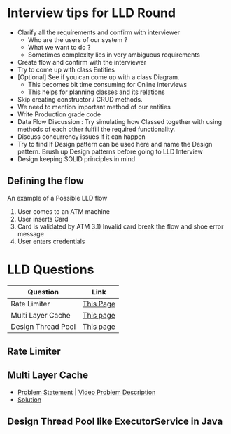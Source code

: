 # Interview tips for LLD Round

- Clarify all the requirements and confirm with interviewer
    - Who are the users of our system ?
    - What we want to do ?
    - Sometimes complexity lies in very ambiguous requirements
- Create flow and confirm with the interviewer
- Try to come up with class Entities
- [Optional] See if you can come up with a class Diagram.
    - This becomes bit time consuming for Online interviews
    - This helps for planning classes and its relations
- Skip creating constructor / CRUD methods.
- We need to mention important method of our entities
- Write Production grade code
- Data Flow Discussion : Try simulating how Classed together with using methods of each other fulfill the required functionality.
- Discuss concurrency issues if it can happen
- Try to find If Design pattern can be used here and name the Design pattern. Brush up Design patterns before going to LLD Interview
- Design keeping SOLID principles in mind

## Defining the flow

An example of a Possible LLD flow

1. User comes to an ATM machine
2. User inserts Card
3. Card is validated by ATM
    3.1) Invalid card break the flow and shoe error message
4. User enters credentials

# LLD Questions

| Question | Link  | 
|---|---|
| Rate Limiter  | [This Page](#rate-limiter)  |
| Multi Layer Cache  | [This page](#multi-layer-cache)  |
| Design Thread Pool | [This page](#design-thread-pool-like-executorservice-in-java)  |

## Rate Limiter


## Multi Layer Cache

- [Problem Statement](https://github.com/anomaly2104/multi-level-cache-low-level-system-design/blob/main/problem-statement.md) | [Video Problem Description](https://www.youtube.com/watch?v=WUhtVmHr0EM&list=PL564gOx0bCLp8Mqv3nlE8QP8UaX0hKkEA&index=1&t=31s)
- [Solution]()



## Design Thread Pool like ExecutorService in Java

